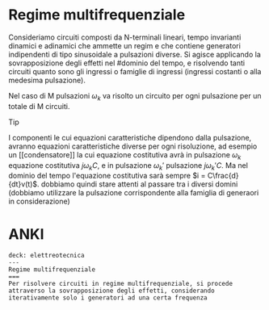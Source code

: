 # Regime multifrequenziale
Consideriamo circuiti composti da N-terminali lineari, tempo invarianti dinamici e adinamici che ammette un regim e che contiene generatori indipendenti di tipo sinusoidale a pulsazioni diverse. Si agisce applicando la sovrapposizione degli effetti nel #dominio del tempo, e risolvendo tanti circuiti quanto sono gli ingressi o famiglie di ingressi (ingressi costanti o alla medesima pulsazione).

Nel caso di M pulsazioni $\omega_k$ va risolto un circuito per ogni pulsazione per un totale di M circuiti.
>[!TIp]
>I componenti le cui equazioni caratteristiche dipendono dalla pulsazione, avranno equazioni caratteristiche diverse per ogni risoluzione, ad esempio un [[condensatore]] la cui equazione costitutiva avrà in pulsazione $\omega_k$ equazione costitutiva $j\omega_k C$, e in pulsazione $\omega_k'$ pulsazione $j\omega_k'C$. Ma nel dominio del tempo l'equazione costitutiva sarà sempre $i = C\frac{d}{dt}v(t)$.
> dobbiamo quindi stare attenti al passare tra i diversi domini (dobbiamo utilizzare la pulsazione corrispondente alla famiglia di generaori in considerazione)


# ANKI

```anki
deck: elettreotecnica
---
Regime multifrequenziale
===
Per risolvere circuiti in regime multifrequenziale, si procede attraverso la sovrapposizione degli effetti, considerando iterativamente solo i generatori ad una certa frequenza
```
